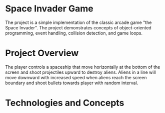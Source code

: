 # Space Invader Game
The project is a simple implementation of the classic arcade game "the Space Invader".
The project demonstrates concepts of object-oriented programming, event handling, collision detection, and game loops.

# Project Overview
The player controls a spaceship that move horizontally at the bottom of the screen and shoot projectiles upward to destroy aliens.
Aliens in a line will move downward with increased speed when aliens reach the screen boundary and shoot bullets towards player with random interval.

# Technologies and Concepts

